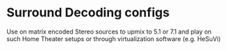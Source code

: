 # Surround Decoding configs

Use on matrix encoded Stereo sources to upmix to 5.1 or 7.1 and play on such Home Theater setups or through virtualization software (e.g. HeSuVi)
